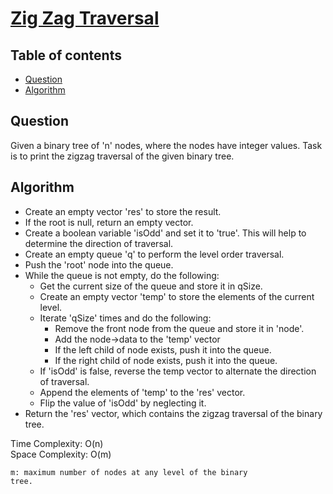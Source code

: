 # [Zig Zag Traversal](https://www.codingninjas.com/studio/problems/binary-tree-zigzag-traversal_8230796?challengeSlug=striver-sde-challenge&leftPanelTab=0)

## Table of contents

- [Question](#question)
- [Algorithm](#algorithm)

## Question
Given a binary tree of 'n' nodes, where the nodes have integer values. Task is to print the zigzag traversal of the given binary tree.

## Algorithm
- Create an empty vector 'res' to store the result.
- If the root is null, return an empty vector.
- Create a boolean variable 'isOdd' and set it to 'true'. This will help to determine the direction of traversal.
- Create an empty queue 'q' to perform the level order traversal.
- Push the 'root' node into the queue.
- While the queue is not empty, do the following:
    - Get the current size of the queue and store it in qSize.
    - Create an empty vector 'temp' to store the elements of the current level.
    - Iterate 'qSize' times and do the following:
        - Remove the front node from the queue and store it in 'node'.
        - Add the node->data to the 'temp' vector
        - If the left child of node exists, push it into the queue.
        - If the right child of node exists, push it into the queue.
    - If 'isOdd' is false, reverse the temp vector to alternate the direction of traversal.
    - Append the elements of 'temp' to the 'res' vector.
    - Flip the value of 'isOdd' by neglecting it.
- Return the 'res' vector, which contains the zigzag traversal of the binary tree.

Time Complexity: O(n)</br>
Space Complexity: O(m)

<code>m: maximum number of nodes at any level of the binary tree.</code>

